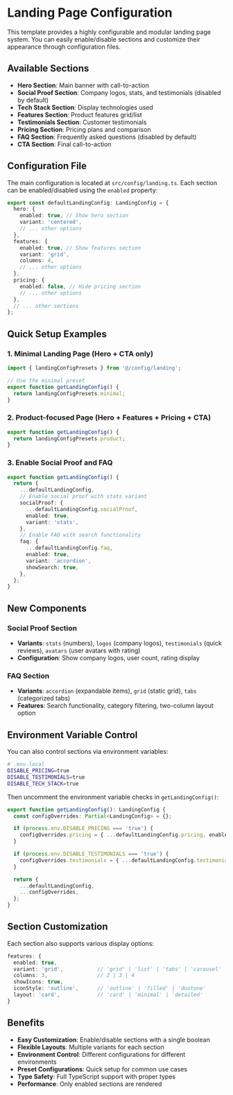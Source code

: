 # Landing Page Configuration

This template provides a highly configurable and modular landing page system. You can easily enable/disable sections and customize their appearance through configuration files.

## Available Sections

- **Hero Section**: Main banner with call-to-action
- **Social Proof Section**: Company logos, stats, and testimonials (disabled by default)
- **Tech Stack Section**: Display technologies used
- **Features Section**: Product features grid/list
- **Testimonials Section**: Customer testimonials
- **Pricing Section**: Pricing plans and comparison
- **FAQ Section**: Frequently asked questions (disabled by default)
- **CTA Section**: Final call-to-action

## Configuration File

The main configuration is located at `src/config/landing.ts`. Each section can be enabled/disabled using the `enabled` property:

```typescript
export const defaultLandingConfig: LandingConfig = {
  hero: {
    enabled: true, // Show hero section
    variant: 'centered',
    // ... other options
  },
  features: {
    enabled: true, // Show features section
    variant: 'grid',
    columns: 4,
    // ... other options
  },
  pricing: {
    enabled: false, // Hide pricing section
    // ... other options
  },
  // ... other sections
};
```

## Quick Setup Examples

### 1. Minimal Landing Page (Hero + CTA only)

```typescript
import { landingConfigPresets } from '@/config/landing';

// Use the minimal preset
export function getLandingConfig() {
  return landingConfigPresets.minimal;
}
```

### 2. Product-focused Page (Hero + Features + Pricing + CTA)

```typescript
export function getLandingConfig() {
  return landingConfigPresets.product;
}
```

### 3. Enable Social Proof and FAQ

```typescript
export function getLandingConfig() {
  return {
    ...defaultLandingConfig,
    // Enable social proof with stats variant
    socialProof: {
      ...defaultLandingConfig.socialProof,
      enabled: true,
      variant: 'stats',
    },
    // Enable FAQ with search functionality
    faq: {
      ...defaultLandingConfig.faq,
      enabled: true,
      variant: 'accordion',
      showSearch: true,
    },
  };
}
```

## New Components

### Social Proof Section

- **Variants**: `stats` (numbers), `logos` (company logos), `testimonials` (quick reviews), `avatars` (user avatars with rating)
- **Configuration**: Show company logos, user count, rating display

### FAQ Section

- **Variants**: `accordion` (expandable items), `grid` (static grid), `tabs` (categorized tabs)
- **Features**: Search functionality, category filtering, two-column layout option

## Environment Variable Control

You can also control sections via environment variables:

```bash
# .env.local
DISABLE_PRICING=true
DISABLE_TESTIMONIALS=true
DISABLE_TECH_STACK=true
```

Then uncomment the environment variable checks in `getLandingConfig()`:

```typescript
export function getLandingConfig(): LandingConfig {
  const configOverrides: Partial<LandingConfig> = {};

  if (process.env.DISABLE_PRICING === 'true') {
    configOverrides.pricing = { ...defaultLandingConfig.pricing, enabled: false };
  }

  if (process.env.DISABLE_TESTIMONIALS === 'true') {
    configOverrides.testimonials = { ...defaultLandingConfig.testimonials, enabled: false };
  }

  return {
    ...defaultLandingConfig,
    ...configOverrides,
  };
}
```

## Section Customization

Each section also supports various display options:

```typescript
features: {
  enabled: true,
  variant: 'grid',           // 'grid' | 'list' | 'tabs' | 'carousel'
  columns: 3,                // 2 | 3 | 4
  showIcons: true,
  iconStyle: 'outline',      // 'outline' | 'filled' | 'duotone'
  layout: 'card',            // 'card' | 'minimal' | 'detailed'
}
```

## Benefits

- **Easy Customization**: Enable/disable sections with a single boolean
- **Flexible Layouts**: Multiple variants for each section
- **Environment Control**: Different configurations for different environments
- **Preset Configurations**: Quick setup for common use cases
- **Type Safety**: Full TypeScript support with proper types
- **Performance**: Only enabled sections are rendered
